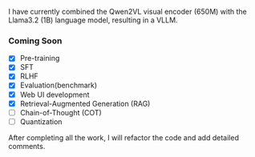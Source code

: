 I have currently combined the Qwen2VL visual encoder (650M) with the Llama3.2 (1B) language model, resulting in a VLLM.
### Coming Soon
- [x] Pre-training
- [x] SFT
- [x] RLHF
- [x] Evaluation(benchmark)
- [x] Web UI development
- [x] Retrieval-Augmented Generation (RAG)
- [ ] Chain-of-Thought (COT)
- [ ] Quantization

After completing all the work, I will refactor the code and add detailed comments.
